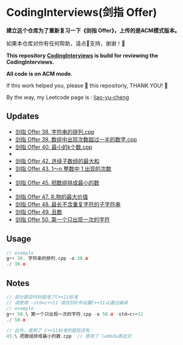 # CodingInterviews(剑指 Offer)

**建立这个仓库为了重新复习一下《剑指 Offer》，上传的是ACM模式版本。**

如果本仓库对你有任何帮助，请点🌟支持，谢谢！🙏

**This repository [CodingInterviews](https://github.com/M3stark/CodingInterviews/) is build for reviewing  the CodingInterviews.**

**All code is on ACM mode.**

If this work helped you, please 🌟 this repositoriy, THANK YOU! 🙏

By the way, my Leetcode page is : [liao-yu-cheng](https://leetcode-cn.com/u/liao-yu-cheng/)



## Updates
- [剑指 Offer 38. 字符串的排列.cpp](https://github.com/M3stark/CodingInterviews/blob/main/src/38.%20%E5%AD%97%E7%AC%A6%E4%B8%B2%E7%9A%84%E6%8E%92%E5%88%97.cpp)
- [剑指 Offer 39. 数组中出现次数超过一半的数字.cpp](https://github.com/M3stark/CodingInterviews/blob/main/src/39.%20%E6%95%B0%E7%BB%84%E4%B8%AD%E5%87%BA%E7%8E%B0%E6%AC%A1%E6%95%B0%E8%B6%85%E8%BF%87%E4%B8%80%E5%8D%8A%E7%9A%84%E6%95%B0%E5%AD%97.cpp)
- [剑指 Offer 40. 最小的k个数.cpp](https://github.com/M3stark/CodingInterviews/blob/main/src/40.%20%E6%9C%80%E5%B0%8F%E7%9A%84k%E4%B8%AA%E6%95%B0.cpp)
- 
- [剑指 Offer 42. 连续子数组的最大和](https://github.com/M3stark/CodingInterviews/blob/main/src/42.%20%E8%BF%9E%E7%BB%AD%E5%AD%90%E6%95%B0%E7%BB%84%E7%9A%84%E6%9C%80%E5%A4%A7%E5%92%8C.cpp)
- [剑指 Offer 43. 1～n 整数中 1 出现的次数](https://github.com/M3stark/CodingInterviews/blob/main/src/43.%201_n%20%E6%95%B4%E6%95%B0%E4%B8%AD1%E5%87%BA%E7%8E%B0%E7%9A%84%E6%AC%A1%E6%95%B0.cpp)
- 
- [剑指 Offer 45. 把数组排成最小的数](https://github.com/M3stark/CodingInterviews/blob/main/src/45.%20%E6%8A%8A%E6%95%B0%E7%BB%84%E6%8E%92%E6%88%90%E6%9C%80%E5%B0%8F%E7%9A%84%E6%95%B0.cpp)
- 
- [剑指 Offer 47. 礼物的最大价值](https://github.com/M3stark/CodingInterviews/blob/main/src/47.%20%E7%A4%BC%E7%89%A9%E7%9A%84%E6%9C%80%E5%A4%A7%E4%BB%B7%E5%80%BC.cpp)
- [剑指 Offer 48. 最长不含重复字符的子字符串](https://github.com/M3stark/CodingInterviews/blob/main/src/48.%20%E6%9C%80%E9%95%BF%E4%B8%8D%E5%90%AB%E9%87%8D%E5%A4%8D%E5%AD%97%E7%AC%A6%E7%9A%84%E5%AD%90%E5%AD%97%E7%AC%A6%E4%B8%B2.cpp)
- [剑指 Offer 49. 丑数](https://github.com/M3stark/CodingInterviews/blob/main/src/49.%20%E4%B8%91%E6%95%B0.cpp)
- [剑指 Offer 50. 第一个只出现一次的字符](https://github.com/M3stark/CodingInterviews/blob/main/src/50.%20%E7%AC%AC%E4%B8%80%E4%B8%AA%E5%8F%AA%E5%87%BA%E7%8E%B0%E4%B8%80%E6%AC%A1%E7%9A%84%E5%AD%97%E7%AC%A6.cpp)


## Usage

```c++
// example
g++ 38. 字符串的排列.cpp -o 38.o
./ 38.o
```

## Notes
```c++
// 部分题目代码使用了C++11标准
// 请使用 -std=c++11 或在IDE中设置C++11以通过编译
// example
g++ 50.\ 第一个只出现一次的字符.cpp -o 50.o -std=c++11
./ 50.o

// 此外，使用了 C++11标准的题目还有：
45.\ 把数组排成最小的数.cpp  // 使用了 lambda表达式
```
